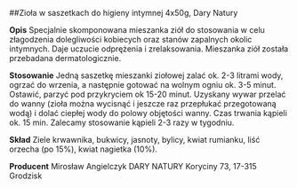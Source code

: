##Zioła w saszetkach do higieny intymnej 4x50g, Dary Natury

**Opis** Specjalnie skomponowana mieszanka ziół do stosowania w celu złagodzenia dolegliwości kobiecych oraz stanów zapalnych okolic intymnych. Daje uczucie odprężenia i zrelaksowania. Mieszanka ziół została przebadana dermatologicznie.

**Stosowanie** Jedną saszetkę mieszanki ziołowej zalać ok. 2-3 litrami wody, ogrzać do wrzenia, a następnie gotować na wolnym ogniu ok. 3-5 minut. Ostawić, parzyć pod przykryciem ok 15-20 minut. Uzyskany wywar przelać do wanny (zioła można wycisnąć i jeszcze raz przepłukać przegotowaną wodą) i dolać ciepłej wody do polowy objętości wanny. Czas trwania kąpieli ok. 15 min. Zalecamy stosowanie kąpieli 2-3 razy w tygodniu.

**Skład** Ziele krwawnika, bukwicy, jasnoty, bylicy, kwiat rumianku, liść orzecha (po 15%), kwiat nagietka (10%).

**Producent** Mirosław Angielczyk DARY NATURY
Koryciny 73, 17-315 Grodzisk
